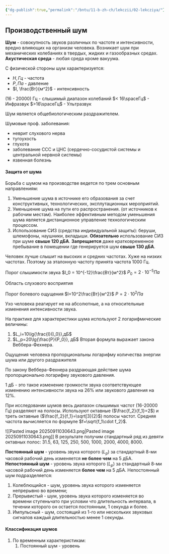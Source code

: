 ```yaml
---
{"dg-publish":true,"permalink":"/bntu/11-b-zh-ch/lekczii/02-lekcziya/"}
---
```


## Производственный шум

**Шум** - совокупность звуков различных по частоте и интенсивности, вредно влияющих на организм человека. 
Возникает шум при механических колебаниях в твердых, жидких и газообразных средах.
**Акустическая среда** - любая среда кроме вакуума.

С физической стороны шум характеризуется:
- $H, Гц$ - частота
- $P, Па$ - давление
- $I, \frac{Вт}{м^2}$ - интенсивность

(16 - 20000) Гц - слышимый диапазон колебаний
$< 16\spaceГц$ - Инфразвук
$>16\spaceГц$ - Ультразвук

Шум является общебиологическим раздражителем. 

Шумовые проф. заболевания:
- неврит слухового нерва
- тугоухость
- глухота
- заболевание ССС и ЦНС (сердечно-сосудистой системы и центральной нервной системы)
- язвенная болезнь

#### Защита от шума

Борьба с шумом на производстве ведется по трем основным направлениям:
1. Уменьшение шума в источнике его образования за счет конструктивных, технологических, эксплутационных мероприятий.
2. Уменьшение шума на пути его распространения. (от источников к рабочим местам). Наиболее эффективным методом уменьшения шума является дистанционное управление технологическим процессом.
3. Использование СИЗ (средства индивидуальной защиты): беруши, шлемофоны, наушники, вкладыши. **Обязательно** использование СИЗ при шуме **свыше $120 \text{ дБА}$**. **Запрещается** даже кратковременное пребывание в помещении где генерируется шум **свыше $130\text{ дБА}$**. 

Человек лучше слышит на высоких и средних частотах. Хуже на низких частотах. Поэтому за эталонную частоту принята частота $1000 \text{ Гц}$. 

Порог слышимости звука
$I_0 = 10^{-12}\frac{Вт}{м^2}$
$P_0=2\cdot 10^{-5}Па$

Область слухового восприятия

Порог болевого ощущения
$I=10^2\frac{Вт}{м^2}$
$P=2\cdot10^2Па$

Ухо человека реагирует не на абсолютные, а на относительные изменения интенсивности звука.

На практике для характеристики шума используют 2 логарифмические величины:
1. $L_i=10\lg{\frac{I}{I_0}},дБ$
2. $L_p=20\lg{\frac{P}{P_0}}, дБ$
Вторая формула выражает закона Веббера-Фехнера. 

Ощущения человека пропорциональны логарифму количества энергии шума или другого раздражителя

По закону Веббера-Фехнера раздрающая действие шума пропорционально логарифму звукового давления.

1 дБ - это такое изменение громкости звука соответствующее изменению интенсивности звука на 26% или звукового давления на 12%.

При исследовании шумов весь диапазон слышимых частот (16-20000 Гц) разделяют на полосы. Используют октавные ($\frac{f_2}{f_1}=2$) и треть октавные ($\frac{f_2}{f_1}=\sqrt[3]{2}$) полосы частот. Средняя частота вычисляется по формуле $f=\sqrt{f_1\cdot f_2}$.


![[Pasted image 20250911030643.png\|Pasted image 20250911030643.png]]
В результате получим стандартный ряд из девяти октавных полос: 31.5, 63, 125, 250, 500, 1000, 2000, 4000, 8000.

**Постоянный шум** - уровень звука которого ($L_p$) за стандартный 8-ми часовой рабочий день изменяется **не более чем** на 5 дБА.
**Непостоянный шум** - уровень звука которого ($L_p$) за стандартный 8-ми часовой рабочий день изменяется **более чем** на 5 дБА.
Непостоянный шум подразделяется:
1. Колеблющийся - шум, уровень звука которого изменяется непрерывно во времени;
2. Прерывистый - шум, уровень звука которого изменяется во времени ступеньчато при условии что длительность интервала, в течении которого он остается постоянным, 1 секунда и более.
3. Импульсный - шум, состоящий из 1-го или нескольких звуковых сигналов каждый длительностью менее 1 секунды.

#### Классификация шумов
1. По временным характеристикам:
	1. Постоянный шум - уровень 